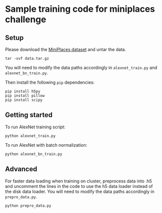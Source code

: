 # Sample training code for miniplaces challenge

## Setup

Please download the [MiniPlaces dataset](http://miniplaces.csail.mit.edu/data/data.tar.gz) and untar the data.

    tar -xvf data.tar.gz

You will need to modify the data paths accordingly in `alexnet_train.py` and `alexnet_bn_train.py`.

Then install the following `pip` dependencies:

    pip install h5py
    pip install pillow
    pip install scipy

## Getting started

To run AlexNet training script:

    python alexnet_train.py

To run AlexNet with batch normalization:

    python alexnet_bn_train.py

## Advanced

For faster data loading when training on cluster, preprocess data into .h5 and uncomment the lines in the code to use the h5 data loader instead of the disk data loader. You will need to modify the data paths accordingly in `prepro_data.py`.

    python prepro_data.py
